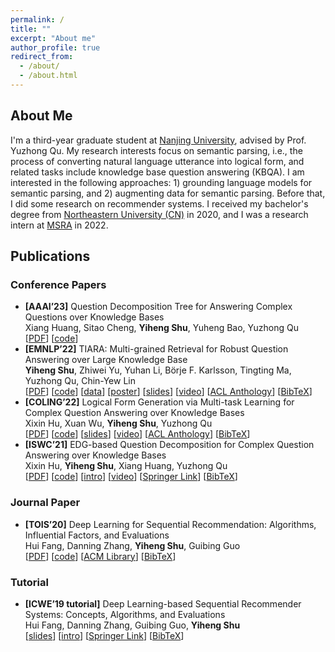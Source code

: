 ```yaml
---
permalink: /
title: ""
excerpt: "About me"
author_profile: true
redirect_from: 
  - /about/
  - /about.html
---
```


## About Me

I'm a third-year graduate student at [Nanjing University](https://www.nju.edu.cn/en/), advised by Prof. Yuzhong Qu. 
My research interests focus on semantic parsing, i.e., the process of converting natural language utterance into logical form, and related tasks include knowledge base question answering (KBQA). 
I am interested in the following approaches: 1) grounding language models for semantic parsing, and 2) augmenting data for semantic parsing. Before that, I did some research on recommender systems. I received my bachelor's degree from [Northeastern University (CN)](http://english.neu.edu.cn/) in 2020, and I was a research intern at [MSRA](https://www.msra.cn/) in 2022.


<!-- - Master in Computer Technology, [Nanjing University](https://www.nju.edu.cn/en/), 2020.09-2023.06, advised by [Prof. Yuzhong Qu](http://ws.nju.edu.cn/~yzqu)
- Bachelor in Software Engineering, [Northeastern University (CN)](http://english.neu.edu.cn/), 2016.09-2020.06, advised by [Prof. Guibing Guo](https://guoguibing.github.io/) and [Prof. Gang Wu](http://faculty.neu.edu.cn/wugang/)
- Full-time Research Intern, [Microsoft Research Asia](https://www.msra.cn/), 2022.02-2023.02, advised by researcher [Zhiwei Yu](https://www.microsoft.com/en-us/research/people/zhiwyu/) -->


## Publications

### Conference Papers

- **[AAAI’23]** Question Decomposition Tree for Answering Complex Questions over Knowledge Bases  
Xiang Huang, Sitao Cheng, **Yiheng Shu**, Yuheng Bao, Yuzhong Qu  
[[PDF](https://arxiv.org/pdf/2306.07597.pdf)]
[[code](https://github.com/cdhx/QDTQA)]
- **[EMNLP’22]** TIARA: Multi-grained Retrieval for Robust Question Answering over Large Knowledge Base  
**Yiheng Shu**, Zhiwei Yu, Yuhan Li, Börje F. Karlsson, Tingting Ma, Yuzhong Qu, Chin-Yew Lin  
[[PDF](https://arxiv.org/abs/2210.12925)]
[[code](https://github.com/microsoft/KC/tree/main/papers/TIARA)]
[[data](https://kcpapers.blob.core.windows.net/tiara-emnlp2022/TIARA_DATA.zip)]
[[poster](https://yihengshu.github.io/files/EMNLP22poster.pdf)]
[[slides](https://yihengshu.github.io/files/EMNLP22slides.pdf)]
[[video](https://s3.amazonaws.com/pf-user-files-01/u-59356/uploads/2022-11-04/fr03tjr/EMNLP22.mp4)] 
[[ACL Anthology](https://aclanthology.org/2022.emnlp-main.555/)]
[[BibTeX](https://aclanthology.org/2022.emnlp-main.555.bib)]
- **[COLING’22]** Logical Form Generation via Multi-task Learning for Complex Question Answering over Knowledge Bases  
Xixin Hu, Xuan Wu, **Yiheng Shu**, Yuzhong Qu  
[[PDF](https://aclanthology.org/2022.coling-1.145.pdf)] 
[[code](https://github.com/HXX97/GMT-KBQA)] 
[[slides](https://s3.amazonaws.com/pf-user-files-01/u-59356/uploads/2022-09-23/ff53s0y/1216_GMTKBQA_presentation.pdf)] 
[[video](https://s3.amazonaws.com/pf-user-files-01/u-59356/uploads/2022-09-23/8y23sus/1216_GMTKBQA_video.mp4)] 
[[ACL Anthology](https://aclanthology.org/2022.coling-1.145/)] 
[[BibTeX](https://aclanthology.org/2022.coling-1.145.bib)]
- **[ISWC’21]** EDG-based Question Decomposition for Complex Question Answering over Knowledge Bases  
Xixin Hu, **Yiheng Shu**, Xiang Huang, Yuzhong Qu  
[[PDF](https://www.researchgate.net/profile/Xixin-Hu/publication/354925951_EDG-Based_Question_Decomposition_for_Complex_Question_Answering_over_Knowledge_Bases/links/63023efae3c7de4c3472860d/EDG-Based-Question-Decomposition-for-Complex-Question-Answering-over-Knowledge-Bases.pdf)] 
[[code](http://github.com/HXX97/EDGQA)] 
[[intro](http://edgqa.github.io)] 
[[video](http://videolectures.net/iswc2021_1a_question_decomposition/)] 
[[Springer Link](https://link.springer.com/chapter/10.1007/978-3-030-88361-4_8)] 
[[BibTeX](https://dblp.org/rec/conf/semweb/HuSHQ21.html?view=bibtex)]

### Journal Paper

- **[TOIS’20]** Deep Learning for Sequential Recommendation: Algorithms, Influential Factors, and Evaluations  
Hui Fang, Danning Zhang, **Yiheng Shu**, Guibing Guo  
[[PDF](https://arxiv.org/abs/1905.01997)] 
[[code](https://github.com/sttich/dl-recommendation)] 
[[ACM Library](https://dl.acm.org/doi/10.1145/3426723)] 
[[BibTeX](https://dblp.org/rec/journals/tois/FangZSG20.html?view=bibtex)]

### Tutorial

- **[ICWE’19 tutorial]** Deep Learning-based Sequential Recommender Systems: Concepts, Algorithms, and Evaluations  
Hui Fang, Danning Zhang, Guibing Guo, **Yiheng Shu**  
[[slides](http://web.geni-pco.com/icwe2019/tutorial2_DL-based_rs.pdf)] [[intro](https://icwe2019.webengineering.org/program_tutorials/)] [[Springer Link](https://link.springer.com/chapter/10.1007/978-3-030-19274-7_47)] [[BibTeX](https://dblp.org/rec/conf/icwe/0002GZS19.html?view=bibtex)]
